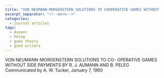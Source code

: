 ```yaml
---
title: "VON NEUMANN-MORGENSTERN SOLUTIONS TO COOPERATIVE GAMES WITHOUT SIDE PAYMENTS"
excerpt_separator: "<!--more-->"
categories:
  - journal articles
tags:
  - Aumann
  - Peleg
  - game theory
  - good writers
---
```


VON NEUMANN-MORGENSTERN SOLUTIONS TO CO-
OPERATIVE GAMES WITHOUT SIDE PAYMENTS
BY R. J. AUMANN AND B. PELEG
Communicated by A. W. Tucker, January 7, 1960

